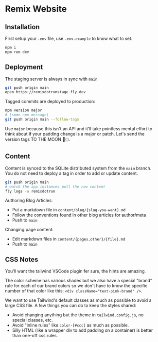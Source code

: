 # Remix Website

## Installation

First setup your `.env` file, use `.env.example` to know what to set.

```sh
npm i
npm run dev
```

## Deployment

The staging server is always in sync with `main`

```sh
git push origin main
open https://remixdotrunstage.fly.dev
```

Tagged commits are deployed to production:

```sh
npm version major
# [some npm message]
git push origin main --follow-tags
```

Use `major` because this isn't an API and it'll take pointless mental effort to think about if your padding change is a major or patch. Let's send the version tags TO THE MOON 🚀🌕.

## Content

Content is synced to the SQLite distributed system from the `main` branch. You do not need to deploy a tag in order to add or update content.

```sh
git push origin main
# watch the app instances pull the new content
fly logs -a remixdotrun
```

Authoring Blog Articles:

- Put a markdown file in `content/blog/{slug-you-want}.md`
- Follow the conventions found in other blog articles for author/meta
- Push to `main`

Changing page content:

- Edit markdown files in `content/{pages,other}/{file}.md`
- Push to `main`

## CSS Notes

You'll want the tailwind VSCode plugin fer sure, the hints are amazing.

The color scheme has various shades but we also have a special "brand" rule for each of our brand colors so we don't have to know the specific number of that color like this: `<div className="text-pink-brand" />`.

We want to use Tailwind's default classes as much as possible to avoid a large CSS file. A few things you can do to keep the styles shared:

- Avoid changing anything but the theme in `tailwind.config.js`, no special classes, etc.
- Avoid "inline rules" like `color-[#ccc]` as much as possible.
- Silly HTML (like a wrapper div to add padding on a container) is better than one-off css rules.
